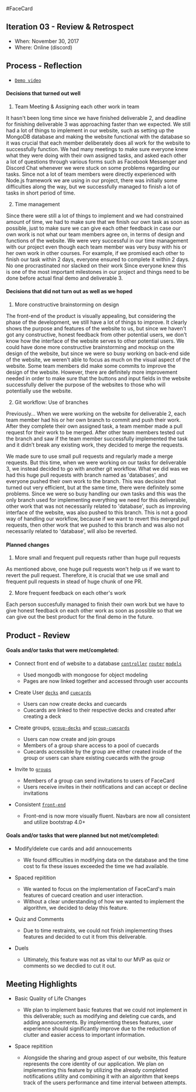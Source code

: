 #FaceCard

<!--
 > _Note:_ This document is meant to be written during (or shortly after) your review meeting, which should happen fairly close to the due date.      
 >      
 > _Suggestion:_ Have your review meeting a day or two before the due date. This way you will have some time to go over (and edit) this document, and all team members should have a chance to make their contribution.
-->

## Iteration 03 - Review & Retrospect

 * When: November 30, 2017
 * Where: Online (discord)

## Process - Reflection

* [`Demo video`](https://youtu.be/_IR-joU7z9g)

#### Decisions that turned out well

<!-- List process-related (i.e. team organization) decisions that, in retrospect, turned out to be successful.

 * 2 - 4 decisions.
 * Ordered from most to least important.
 * Explain why (i.e. give a supporting argument) you consider a decision to be successful.
 * Feel free to refer/link to process artifact(s). -->

1. Team Meeting & Assigning each other work in team

It hasn't been long time since we have finished deliverable 2, and deadline for finishing deliverable 3
was approaching faster than we expected. We still had a lot of things to implement in our website, such
as setting up the MongoDB database and making the website functional with the database so it was crucial that each member deliberately does all work for the website to successfully function. We had many meetings to make sure everyone knew what they were doing with their own assigned tasks, and asked each other a lot of questions through various forms such as Facebook Messenger and Discord Chat whenever we were stuck on some problems regarding our tasks. Since not a lot of team members were directly experienced with Node.js framework we are using in our project, there was initially some difficulties along the way, but we successfully managed to finish a lot of tasks in short period of time.

2. Time management

Since there were still a lot of things to implement and we had constrained amount of time, we had to make
sure that we finish our own task as soon as possible, just to make sure we can give each other feedback in
case our own work is not what our team members agree on, in terms of design and functions of the website.
We were very successful in our time management with our project even though each team member was very busy
with his or her own work in other courses. For example, if we promised each other to finish our task within 2 days, everyone ensured to complete it within 2 days. No one procrastinated nor slacked on their work Since
everyone knew this is one of the most important milestones in our project and things need to be done before
actual final demo and deliverable 3.


#### Decisions that did not turn out as well as we hoped

<!-- List process-related (i.e. team organization) decisions that, in retrospect, were not as successful as you thought they would be.

 * 2 - 4 decisions.
 * Ordered from most to least important.
 * Feel free to refer/link to process artifact(s).-->

1. More constructive brainstorming on design

The front-end of the product is visually appealing, but considering the phase of the development, we still
have a lot of things to improve. It clearly shows the purpose and features of the website to us, but since
we haven't got any constructive, honest feedback from other potential users, we don't know how the interface of the website serves to other potential users. We could have done more constructive brainstorming and mockup on the design of the website, but since we were so busy working on back-end side of the website, we weren't able to focus as much on the visual aspect of the website. Some team members did make some commits to improve the design of the website. However, there are definitely more improvement needed in order to make sure that the buttons and input fields in the website successfully deliver the purpose of the websites to those who will potentially use the website.

2. Git workflow: Use of branches

Previously...
When we were working on the website for deliverable 2, each team member had his or her own branch to commit and push their work. After they complete their own assigned task, a team member made a pull request for their work to be merged. After other team members tested out the branch and saw if the team member successfully implemented the task and it didn’t break any existing work, they decided to merge the requests.

We made sure to use small pull requests and regularly made a merge requests. But this time, when we were
working on our tasks for deliverable 3, we instead decided to go with another git workflow. What we did was we had this huge pull requests with branch named as 'databases', and everyone pushed their own work to the branch. This was decision that turned out very efficient, but at the same time, there were definitely some problems. Since we were so busy handling our own tasks and this was the only branch used for implementing everything we need for this deliverable, other work that was not necessarily related to 'database', such as improving interface of the website, was also pushed to this branch. This is not a good way of handling our workflow, because if we want to revert this merged pull requests, then other work that we pushed to this branch and was also not necessarily related to 'database', will also be reverted.

#### Planned changes

<!-- List any process-related changes you are planning to make (if there are any)

 * Ordered from most to least important.
 * Explain why you are making a change. -->
1. More small and frequent pull requests rather than huge pull requests

As mentioned above, one huge pull requests won't help us if we want to revert the pull request. Therefore, it is crucial that we use small and frequent pull requests in stead of huge chunk of one PR.

2. More frequent feedback on each other's work

Each person succesfully managed to finish their own work but we have to give honest feedback on each other work as soon as possible so that we can give out the best product for the final demo in the future.

## Product - Review

#### Goals and/or tasks that were met/completed:
<!--
 * From most to least important.
 * Refer/link to artifact(s) that show that a goal/task was met/completed.
 * If a goal/task was not part of the original iteration plan, please mention it.
-->

* Connect front end of website to a database [`controller`](/controllers/main.controller.js) [`router`](/router/main.router.js) [`models`](/models)
	* Used mongodb with mongoose for object modeling
	* Pages are now linked together and accessed through user accounts

* Create User [`decks`](/controllers/main.controller.js#L272-L324) and [`cuecards`](/controllers/main.controller.js#L403-L422)  
	* Users can now create decks and cuecards
	* Cuecards are linked to their respective decks and created after creating a deck

* Create groups, [`group-decks`](/controllers/main.controller.js#L381-L401) and [`group-cuecards`](/controllers/main.controller.js#L326-L379) 
	* Users can now create and join groups 
	* Members of a group share access to a pool of cuecards 
	* Cuecards accessible by the group are either created inside of the group or users can share existing cuecards with the group

* Invite to [`groups`](/controllers/main.controller.js#L545-L574)
	* Members of a group can send invitations to users of FaceCard 
	* Users receive invites in their notifications and can accept or decline invitations

* Consistent [`front-end`](/views)
	* Front-end is now more visually fluent. Navbars are now all consistent and utilize bootstrap 4.0+


#### Goals and/or tasks that were planned but not met/completed:
<!--
 * From most to least important.
 * For each goal/task, explain why it was not met/completed.      
   e.g. Did you change your mind, or did you just not get to it yet?
-->

* Modify/delete cue cards and add annoucements
	* We found difficulties in modifying data on the database and the time cost to fix these issues exceeded the time we had available. 

* Spaced repitition
	* We wanted to focus on the implementation of FaceCard's main features of cuecard creation and user interaction. 
	* Without a clear understanding of how we wanted to implement the algorithm, we decided to delay this feature. 

* Quiz and Comments
	* Due to time restraints, we could not finish implementing thses features and decided to cut it from this deliverable.

* Duels
	* Ultimately, this feature was not as vital to our MVP as quiz or comments so we decdied to cut it out. 


## Meeting Highlights
<!--
Going into the next iteration, our main insights are:

 * 2 - 4 items
 * Short (no more than one short paragraph per item)
 * High-level concepts that should guide your work for the next iteration.
 * These concepts should help you decide on where to focus your efforts.
 * Can be related to product and/or process.
-->
* Basic Quality of Life Changes
	* We plan to implement basic features that we could not implement in this deliverable; such as modifying and deleting cue cards, and adding annoucements. 
	By implementing theses features, user experience should significantly improve due to the reduction of clutter and easier access to important information. 

* Space repitition
	* Alongside the sharing and group aspect of our website, this feature represents the core identity of our application. We plan on implementing this feature
	by utilizing the already completed notifications utility and combining it with an algorithm that keeps track of the users performance and time interval between attempts. 
